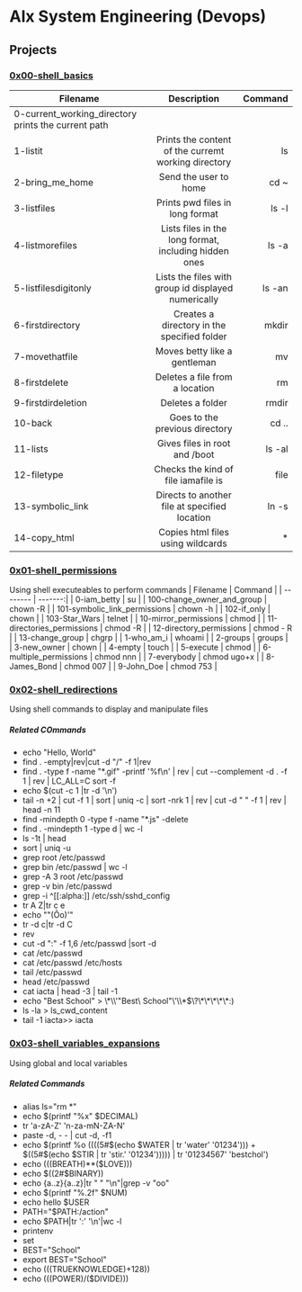 # Alx System Engineering (Devops)

## Projects
### [0x00-shell_basics](./0x00-shell_basics)
| Filename | Description | Command |
| -------- |:-----------:| -------:|
| 0-current_working_directory prints the current path |
| 1-listit | Prints the content of the curremt working directory | ls |
| 2-bring_me_home | Send the user to home | cd ~ |
| 3-listfiles | Prints pwd files in long format | ls -l |
| 4-listmorefiles | Lists files in the long format, including hidden ones | ls -a |
| 5-listfilesdigitonly | Lists the files with group id displayed numerically | ls -an |
| 6-firstdirectory | Creates a directory in the specified folder | mkdir |
| 7-movethatfile | Moves betty like a gentleman | mv |
| 8-firstdelete | Deletes a file from a location | rm |
| 9-firstdirdeletion | Deletes a folder | rmdir |
| 10-back | Goes to the previous directory | cd .. |
| 11-lists | Gives files in root and /boot | ls -al |
| 12-filetype | Checks the kind of file iamafile is | file |
| 13-symbolic_link | Directs to another file at specified location | ln -s |
| 14-copy_html | Copies html files using wildcards | * |

### [0x01-shell_permissions](./0x01-shell_permissions)
Using shell executeables to perform commands
| Filename | Command |
| -------- | -------:|
| 0-iam_betty | su |
| 100-change_owner_and_group | chown -R |
| 101-symbolic_link_permissions | chown -h |
| 102-if_only | chown |
| 103-Star_Wars | telnet |
| 10-mirror_permissions | chmod |
| 11-directories_permissions | chmod -R |
| 12-directory_permissions | chmod - R |
| 13-change_group | chgrp |
| 1-who_am_i | whoami |
| 2-groups | groups |
| 3-new_owner | chown |
| 4-empty | touch |
| 5-execute | chmod |
| 6-multiple_permissions | chmod nnn |
| 7-everybody | chmod ugo+x |
| 8-James_Bond | chmod 007 |
| 9-John_Doe | chmod 753 |

### [0x02-shell_redirections](./0x02-shell_redirections)
Using shell commands to display and manipulate files
##### Related COmmands
- echo "Hello, World"
- find . -empty|rev|cut -d "/" -f 1|rev
- find . -type f -name "*.gif"  -printf '%f\n' | rev | cut --complement -d . -f 1 | rev | LC_ALL=C sort -f
- echo $(cut -c 1 |tr -d '\n')
- tail -n +2 | cut -f 1 | sort | uniq -c | sort -nrk 1 | rev | cut -d " " -f 1 | rev | head -n 11
- find -mindepth 0 -type f -name "*.js"  -delete
- find . -mindepth 1 -type d | wc -l
- ls -1t | head
- sort | uniq -u
- grep root /etc/passwd
- grep bin /etc/passwd | wc -l
- grep -A 3 root /etc/passwd
- grep -v bin /etc/passwd
- grep -i ^[[:alpha:]] /etc/ssh/sshd_config
- tr A Z|tr c e
- echo "\"(Ôo)'"
- tr -d c|tr -d C
- rev
- cut -d ":" -f 1,6 /etc/passwd |sort -d
- cat /etc/passwd
- cat /etc/passwd /etc/hosts
- tail /etc/passwd
- head /etc/passwd
- cat iacta | head -3 | tail -1
- echo "Best School" > \\\*\\\\\'\"Best\ School\"\\\'\\\\\*\$\\\?\\\*\\\*\\\*\\\*\\\*\:\)
- ls -la > ls_cwd_content
- tail -1 iacta>> iacta

### [0x03-shell_variables_expansions](./0x03-shell_variables_expansions)
Using global and local variables
##### Related Commands
- alias ls="rm *"
- echo $(printf "%x" $DECIMAL)
- tr 'a-zA-Z' 'n-za-mN-ZA-N'
- paste -d, - - | cut -d, -f1
- echo $(printf %o $(($((5#$(echo $WATER | tr 'water' '01234'))) + $((5#$(echo $STIR | tr 'stir.' '01234'))))) | tr '01234567' 'bestchol')
- echo $((($BREATH)**($LOVE)))
- echo $((2#$BINARY))
- echo {a..z}{a..z}|tr " " "\n"|grep -v "oo"
- echo $(printf "%.2f" $NUM)
- echo hello $USER
- PATH="$PATH:/action"
- echo $PATH|tr ':' '\n'|wc -l
- printenv
- set
- BEST="School"
- export BEST="School"
- echo $((($TRUEKNOWLEDGE)+128))
- echo $((($POWER)/($DIVIDE)))
